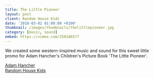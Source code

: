 ```yaml
---
title: The Little Pioneer
layout: post
client: Random House Kids
date: '2018-03-02 01:00:00 +0100'
thumbnail: /images/thumbnails/thelittlepioneer.jpg
category: [music, sound]
embed: https://vimeo.com/258146577
---
```


We created some western-inspired music and sound for this sweet little promo for Adam Hancher's Children's Picture Book 'The Little Pioneer'.

[Adam Hancher](http://adamhancher.co.uk/)  
[Random House Kids](http://www.rhcbooks.com/books/550445/the-little-pioneer-by-adam-hancher)  
